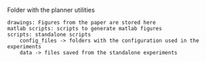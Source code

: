 Folder with the planner utilities 

    drawings: Figures from the paper are stored here
    matlab scripts: scripts to generate matlab figures
    scripts: standalone scripts 
        config_files -> folders with the configuration used in the experiments 
        data -> files saved from the standalone experiments 